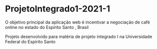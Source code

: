 # ProjetoIntegrado1-2021-1

O objetivo principal da aplicação web é incentivar a negociação de café online no estado do Espírito Santo , Brasil


Projeto desenvolvido para matéria de projeto integrado I na Universidade Federal do Espírito Santo
